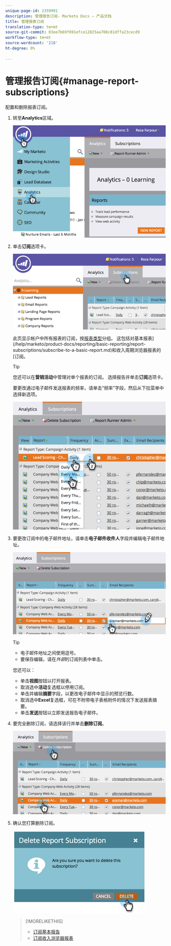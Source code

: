 ```yaml
---
unique-page-id: 2359991
description: 管理报告订阅- Marketo Docs — 产品文档
title: 管理报表订阅
translation-type: tm+mt
source-git-commit: 03ee7b69f691efce12825aa708c81dffa23cecd9
workflow-type: tm+mt
source-wordcount: '218'
ht-degree: 0%

---
```



# 管理报告订阅{#manage-report-subscriptions}

配置和删除报表订阅。

1. 转至&#x200B;**Analytics**&#x200B;区域。

   ![](assets/image2014-9-16-10-3a35-3a25.png)

1. 单击&#x200B;**订阅**&#x200B;选项卡。

   ![](assets/image2014-9-16-10-3a35-3a32.png)

   此页显示帐户中所有报表的订阅，按[报表类型](/help/marketo/product-docs/reporting/basic-reporting/report-types/report-type-overview.md)分组。 这包括对基本报表](/help/marketo/product-docs/reporting/basic-reporting/report-subscriptions/subscribe-to-a-basic-report.md)和收入周期浏览器报表的[订阅。

   >[!TIP]
   >
   >您还可以在&#x200B;**营销活动**&#x200B;中管理对单个报表的订阅。 选择报告并单击&#x200B;**订阅**&#x200B;选项卡。

   要更改通过电子邮件发送报表的频率，请单击“频率”字段，然后从下拉菜单中选择新选项。

   ![](assets/image2014-9-16-10-3a36-3a4.png)

1. 要更改订阅中的电子邮件地址，请单击&#x200B;**电子邮件收件人**&#x200B;字段并编辑电子邮件地址。

   ![](assets/image2014-9-16-10-3a36-3a11.png)

   >[!TIP]
   >
   >* 电子邮件地址之间使用逗号。
   >* 要保存编辑，请在&#x200B;_外部_&#x200B;的订阅列表中单击。


   您还可以：

   * 单击&#x200B;**视图**&#x200B;按钮以打开报表。
   * 取消选中&#x200B;**活动**&#x200B;复选框以停用订阅。
   * 单击并编辑&#x200B;**摘要**&#x200B;字段，以更改电子邮件中显示的预览行数。
   * 取消选中&#x200B;**Excel**&#x200B;复选框，可在不附带电子表格附件的情况下发送报表摘要。
   * 单击&#x200B;**发送**&#x200B;按钮以立即发送报告电子邮件。

1. 要完全删除订阅，请选择该行并单击&#x200B;**删除订阅**。

   ![](assets/image2014-9-16-10-3a36-3a38.png)

1. 确认您打算删除订阅。

   ![](assets/image2014-9-16-10-3a36-3a43.png)

   >[!MORELIKETHIS]
   >
   >* [订阅基本报告](/help/marketo/product-docs/reporting/basic-reporting/report-subscriptions/subscribe-to-a-basic-report.md)
   >* [订阅收入浏览器报表](/help/marketo/product-docs/reporting/revenue-cycle-analytics/revenue-explorer/subscribe-to-a-revenue-explorer-report.md)

